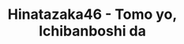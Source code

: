 ---
layout: videojs
title: Hinatazaka46 - Tomo yo, Ichibanboshi da
category: mv
description: >+
    Music & Arrangement : Taisuke Nakamura, TomoLow
    
    Director : Takuro Okubo
    
    Choreographer : Marie Mizuki, YUYU
    
    Producer : Moto Obama
    
    Production : P.I.C.S.
    
    Filming Cooperation : Ibaraki Prefectural Kashima Soccer Stadium
    
    Translation by @sasori39883522
id: lsQoVMk9nVUV
lang: en
plink: https://hinatacampaign.github.io/tomo-yo-ichibanboshi-da.html
subtitles: 日向坂46友よ一番星だ.en.vtt
video_url: https://youtu.be/uV_Caa5Z_Bs
thumbnail: https://i.ytimg.com/vi/uV_Caa5Z_Bs/maxresdefault.jpg
upload_date: 2023-04-18
---